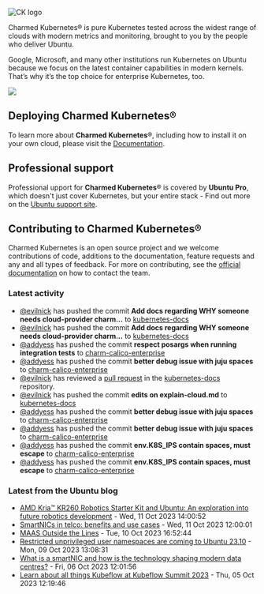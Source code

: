 ![CK logo](https://assets.ubuntu.com/v1/451d4cf4-Charmed+Kubernetes_RGB_onWhite_2022.svg)

Charmed Kubernetes® is pure Kubernetes tested across the widest range of clouds with modern metrics and monitoring, brought to you by the people who deliver Ubuntu.

Google, Microsoft, and many other institutions run Kubernetes on Ubuntu because we focus on the latest container capabilities in modern kernels. That’s why it’s the top choice for enterprise Kubernetes, too.

![](https://assets.ubuntu.com/v1/843c77b6-juju-at-a-glace.svg)

## Deploying Charmed Kubernetes®

To learn more about **Charmed Kubernetes**®, including how to install it on your own cloud, please visit the [Documentation][docs].

## Professional support

Professional upport for **Charmed Kubernetes**® is covered by **Ubuntu Pro**, which doesn't just cover Kubernetes, but your entire stack - Find out more on the [Ubuntu support site](https://ubuntu.com/support).

## Contributing to Charmed Kubernetes®

Charmed Kubernetes is an open source project and we welcome contributions of code, additions to the documentation, feature requests and any and all types of feedback. For more on contributing, see the [official documentation][get-in-touch] on how to contact the team.

<!-- LINKS -->
[docs]: https://ubuntu.com/kubernetes/docs
[get-in-touch]: https://ubuntu.com/kubernetes/docs/get-in-touch

### Latest activity

<!-- activity starts -->
 - [@evilnick](https://github.com/evilnick) has pushed the commit **Add docs regarding WHY someone needs cloud-provider charm...** to [kubernetes-docs](https://github.com/charmed-kubernetes/kubernetes-docs)
 - [@evilnick](https://github.com/evilnick) has pushed the commit **Add docs regarding WHY someone needs cloud-provider charm...** to [kubernetes-docs](https://github.com/charmed-kubernetes/kubernetes-docs)
 - [@addyess](https://github.com/addyess) has pushed the commit **respect posargs when running integration tests** to [charm-calico-enterprise](https://github.com/charmed-kubernetes/charm-calico-enterprise)
 - [@addyess](https://github.com/addyess) has pushed the commit **better debug issue with juju spaces** to [charm-calico-enterprise](https://github.com/charmed-kubernetes/charm-calico-enterprise)
 - [@evilnick](https://github.com/evilnick) has reviewed a [pull request](https://github.com/charmed-kubernetes/kubernetes-docs/pull/805) in the [kubernetes-docs](https://github.com/charmed-kubernetes/kubernetes-docs) repository.
 - [@evilnick](https://github.com/evilnick) has pushed the commit **edits on explain-cloud.md** to [kubernetes-docs](https://github.com/charmed-kubernetes/kubernetes-docs)
 - [@addyess](https://github.com/addyess) has pushed the commit **better debug issue with juju spaces** to [charm-calico-enterprise](https://github.com/charmed-kubernetes/charm-calico-enterprise)
 - [@addyess](https://github.com/addyess) has pushed the commit **better debug issue with juju spaces** to [charm-calico-enterprise](https://github.com/charmed-kubernetes/charm-calico-enterprise)
 - [@addyess](https://github.com/addyess) has pushed the commit **env.K8S_IPS contain spaces, must escape** to [charm-calico-enterprise](https://github.com/charmed-kubernetes/charm-calico-enterprise)
 - [@addyess](https://github.com/addyess) has pushed the commit **env.K8S_IPS contain spaces, must escape** to [charm-calico-enterprise](https://github.com/charmed-kubernetes/charm-calico-enterprise)
<!-- activity ends -->

<!-- roadmap starts -->

<!-- roadmap ends -->

### Latest from the Ubuntu blog

<!-- blog starts -->
* [AMD Kria&#x2122; KR260 Robotics Starter Kit and Ubuntu: An exploration into future robotics development](https://ubuntu.com//blog/ubuntu-core-on-amd-kr260) - Wed, 11 Oct 2023 14:00:52 
* [SmartNICs in telco: benefits and use cases](https://ubuntu.com//blog/smartnics-in-telco-benefits-and-use-cases) - Wed, 11 Oct 2023 12:00:01 
* [MAAS Outside the Lines](https://ubuntu.com//blog/maas-outside-the-lines) - Tue, 10 Oct 2023 16:52:44 
* [Restricted unprivileged user namespaces are coming to Ubuntu 23.10](https://ubuntu.com//blog/ubuntu-23-10-restricted-unprivileged-user-namespaces) - Mon, 09 Oct 2023 13:08:31 
* [What is a smartNIC and how is the technology shaping modern data centres?](https://ubuntu.com//blog/what-is-a-smartnic-and-how-is-the-technology-shaping-modern-data-centres) - Fri, 06 Oct 2023 12:01:56 
* [Learn about all things Kubeflow at Kubeflow Summit 2023](https://ubuntu.com//blog/kubeflow-summit-2023) - Thu, 05 Oct 2023 12:19:46 
<!-- blog ends -->
